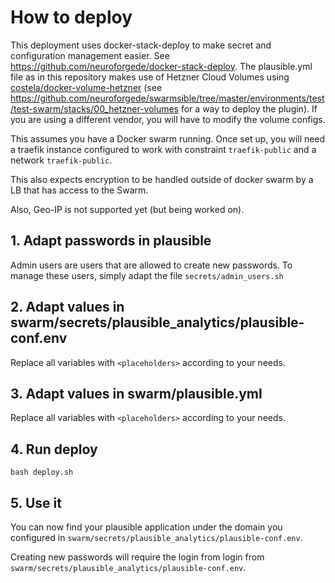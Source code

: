 # How to deploy

This deployment uses docker-stack-deploy to make secret and configuration management easier. See https://github.com/neuroforgede/docker-stack-deploy.
The plausible.yml file as in this repository makes use of Hetzner Cloud Volumes using [costela/docker-volume-hetzner](https://github.com/costela/docker-volume-hetzner) (see https://github.com/neuroforgede/swarmsible/tree/master/environments/test/test-swarm/stacks/00_hetzner-volumes for a way to deploy the plugin). If you are using a different vendor, you will have to modify the
volume configs.

This assumes you have a Docker swarm running. Once set up, you will need a
traefik instance configured to work with constraint `traefik-public` and a network `traefik-public`.

This also expects encryption to be handled outside of docker swarm by a LB that has access to the Swarm.

Also, Geo-IP is not supported yet (but being worked on).

## 1. Adapt passwords in plausible

Admin users are users that are allowed to create new passwords.
To manage these users, simply adapt the file `secrets/admin_users.sh`

## 2. Adapt values in swarm/secrets/plausible_analytics/plausible-conf.env

Replace all variables with `<placeholders>` according to your needs.

## 3. Adapt values in swarm/plausible.yml

Replace all variables with `<placeholders>` according to your needs.

## 4. Run deploy

```
bash deploy.sh
```

## 5. Use it

You can now find your plausible application under the domain you configured in `swarm/secrets/plausible_analytics/plausible-conf.env`.

Creating new passwords will require the login from login from `swarm/secrets/plausible_analytics/plausible-conf.env`.